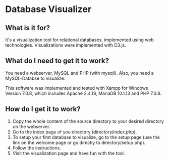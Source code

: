 # Database Visualizer

## What is it for?
It's a visualization tool for relational databases, implemented using web technologies.
Visualizations were implemented with D3.js.

## What do I need to get it to work?
You need a webserver, MySQL and PHP (with mysqli). Also, you need a MySQL-Databse to visualize.

This software was implemented and tested with Xampp for Windows Version 7.0.8, which includes Apache 2.4.18, MariaDB 10.1.13 and PHP 7.0.8.

## How do I get it to work?
1. Copy the whole content of the source directory to your desired directory on the webserver.
2. Go to the index page of you directory (directory/index.php).
3. To setup your first database to visualize, go to the setup page (use the link on the welcome page or go directly to directory/setup.php).
4. Follow the instructions.
5. Visit the visualization page and have fun with the tool.